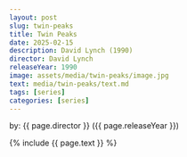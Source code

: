```yaml
---
layout: post
slug: twin-peaks
title: Twin Peaks
date: 2025-02-15
description: David Lynch (1990)
director: David Lynch
releaseYear: 1990
image: assets/media/twin-peaks/image.jpg
text: media/twin-peaks/text.md
tags: [series]
categories: [series]
---
```


by: {{ page.director }} ({{ page.releaseYear }})

{% include  {{ page.text }} %}


